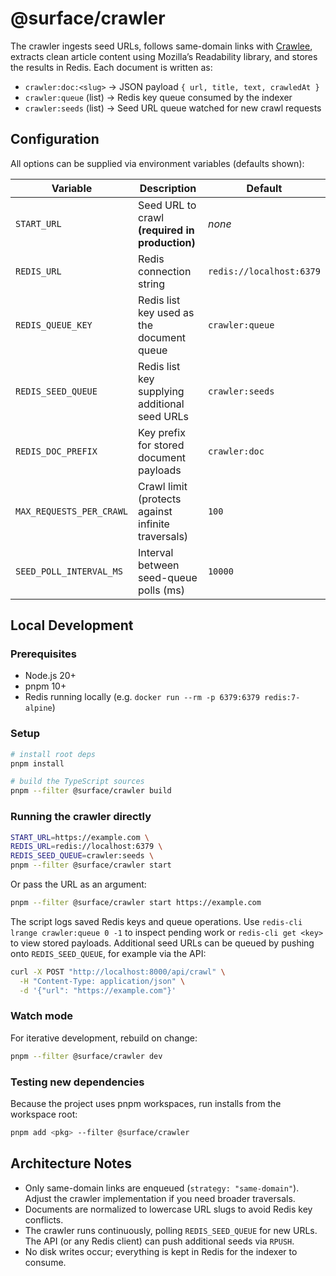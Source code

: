 # @surface/crawler

The crawler ingests seed URLs, follows same-domain links with
[Crawlee](https://crawlee.dev/), extracts clean article content using Mozilla’s
Readability library, and stores the results in Redis. Each document is written as:

- `crawler:doc:<slug>` &rarr; JSON payload `{ url, title, text, crawledAt }`
- `crawler:queue` (list) &rarr; Redis key queue consumed by the indexer
- `crawler:seeds` (list) &rarr; Seed URL queue watched for new crawl requests

## Configuration

All options can be supplied via environment variables (defaults shown):

| Variable                  | Description                                              | Default                       |
| ------------------------- | -------------------------------------------------------- | ----------------------------- |
| `START_URL`               | Seed URL to crawl **(required in production)**           | _none_                        |
| `REDIS_URL`               | Redis connection string                                  | `redis://localhost:6379`      |
| `REDIS_QUEUE_KEY`         | Redis list key used as the document queue                | `crawler:queue`               |
| `REDIS_SEED_QUEUE`        | Redis list key supplying additional seed URLs            | `crawler:seeds`               |
| `REDIS_DOC_PREFIX`        | Key prefix for stored document payloads                  | `crawler:doc`                 |
| `MAX_REQUESTS_PER_CRAWL`  | Crawl limit (protects against infinite traversals)       | `100`                         |
| `SEED_POLL_INTERVAL_MS`   | Interval between seed-queue polls (ms)                   | `10000`                       |

## Local Development

### Prerequisites

- Node.js 20+
- pnpm 10+
- Redis running locally (e.g. `docker run --rm -p 6379:6379 redis:7-alpine`)

### Setup

```bash
# install root deps
pnpm install

# build the TypeScript sources
pnpm --filter @surface/crawler build
```

### Running the crawler directly

```bash
START_URL=https://example.com \
REDIS_URL=redis://localhost:6379 \
REDIS_SEED_QUEUE=crawler:seeds \
pnpm --filter @surface/crawler start
```

Or pass the URL as an argument:

```bash
pnpm --filter @surface/crawler start https://example.com
```

The script logs saved Redis keys and queue operations. Use `redis-cli lrange crawler:queue 0 -1`
to inspect pending work or `redis-cli get <key>` to view stored payloads. Additional seed URLs
can be queued by pushing onto `REDIS_SEED_QUEUE`, for example via the API:

```bash
curl -X POST "http://localhost:8000/api/crawl" \
  -H "Content-Type: application/json" \
  -d '{"url": "https://example.com"}'
```

### Watch mode

For iterative development, rebuild on change:

```bash
pnpm --filter @surface/crawler dev
```

### Testing new dependencies

Because the project uses pnpm workspaces, run installs from the workspace root:

```bash
pnpm add <pkg> --filter @surface/crawler
```

## Architecture Notes

- Only same-domain links are enqueued (`strategy: "same-domain"`). Adjust the crawler
  implementation if you need broader traversals.
- Documents are normalized to lowercase URL slugs to avoid Redis key conflicts.
- The crawler runs continuously, polling `REDIS_SEED_QUEUE` for new URLs. The API
  (or any Redis client) can push additional seeds via `RPUSH`.
- No disk writes occur; everything is kept in Redis for the indexer to consume.
